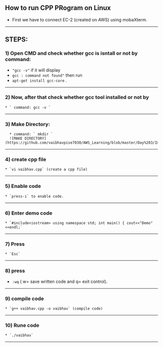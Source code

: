 ## How to run CPP PRogram on Linux

* First we have to connect EC-2 (created on AWS) using mobaXterm. 
-------
## STEPS:
### 1) Open CMD and check whether gcc is isntall or not by command: 
  * `"gcc -v"` if it will display
  * `gcc : command not found"`
  then run 
  * `apt-get install gcc-core` .
  -------
  
### 2) Now, after that check whether gcc tool installed or not by 
    * ` command: gcc -v `
---------
             
### 3) Make Directory: 
      * command: ` mkdir ` 
      ![MAKE DIRECTORY] (https://github.com/vaibhavpise7030/AWS_Learning/blob/master/Day%203/Images/2.png)
------------
### 4) create cpp file
    * `vi vaibhav.cpp` (create a cpp file)
---------
### 5) Enable code
    * `press-i` to enable code.
---------
### 6) Enter demo code
    * `#include<iostream> using namespace std; int main() { cout<<"Demo"<<endl;`
----------

### 7) Press 
    * `Esc`
----------
### 8) press 
* `:wq` ( w= save written code and q= exit control).
---------
### 9) compile code
    * `g++ vaibhav.cpp -o vaibhav` (compile code)
---------
### 10) Rune code
    * `./vaibhav` 
--------

